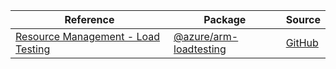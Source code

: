 | Reference | Package | Source |
|---|---|---|
|[Resource Management - Load Testing](arm-loadtesting-readme.md)|[@azure/arm-loadtesting](https://www.npmjs.com/package/@azure/arm-loadtesting)|[GitHub](https://github.com/Azure/azure-sdk-for-js/blob/main/sdk/loadtestservice/arm-loadtesting)|
